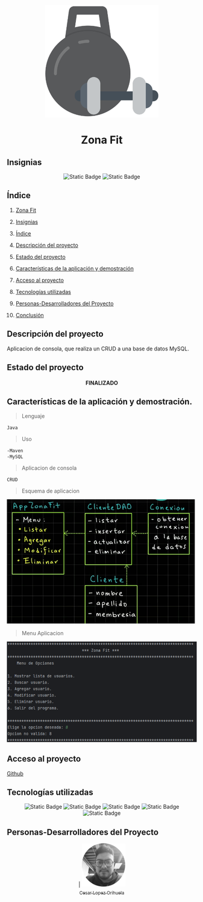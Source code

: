 <p align="center">
<img src="./img/gym.png"
 width="300">
</p>

<h1 align="center" id="fit">Zona Fit</h1>

## Insignias

<section align="center">

![Static Badge](https://img.shields.io/badge/CURSO-PRACTICA-green)
![Static Badge](https://img.shields.io/badge/PROYECTO-Udemy-purple)

</section>

## Índice

1. [Zona Fit](#fit)

2. [Insignias](#insignias)

3. [Índice](#índice)

4. [Descripción del proyecto](#descripción-del-proyecto)

5. [Estado del proyecto](#Estado-del-proyecto)

6. [Características de la aplicación y demostración](#Características-de-la-aplicación-y-demostración)

7. [Acceso al proyecto](#acceso-proyecto)

8. [Tecnologías utilizadas](#tecnologías-utilizadas)

9. [Personas-Desarrolladores del Proyecto](#personas-desarrolladores)

10. [Conclusión](#conclusión)

## Descripción del proyecto

Aplicacion de consola, que realiza un CRUD a una base de datos MySQL.

## Estado del proyecto

<h4 align="center">
FINALIZADO
</h4>

## Características de la aplicación y demostración.

> Lenguaje

    Java

> Uso

    -Maven
    -MySQL

> Aplicacion de consola

    CRUD

> Esquema de aplicacion

![alt text](img/image.png)

> Menu Aplicacion

![alt text](img/image2.png)

## Acceso al proyecto

[Github](https://github.com/Chinicuil87/programacionJava/tree/main/HolaMundo)

## Tecnologías utilizadas

<section align="center">

![Static Badge](https://img.shields.io/badge/IDE-IntelliJ-purple)
![Static Badge](https://img.shields.io/badge/LENGUAJE-JAVA-orange)
![Static Badge](https://img.shields.io/badge/JAVA-Maven-blue)
![Static Badge](https://img.shields.io/badge/JDK-22-red)
![Static Badge](https://img.shields.io/badge/DB-MySQL-white)

</section>

## Personas-Desarrolladores del Proyecto

<section align="center">

| [<img src="./img/chinicuil.png" width=115><br><sub>Cesar Lopez Orihuela</sub>](https://github.com/Chinicuil87)

</section>
